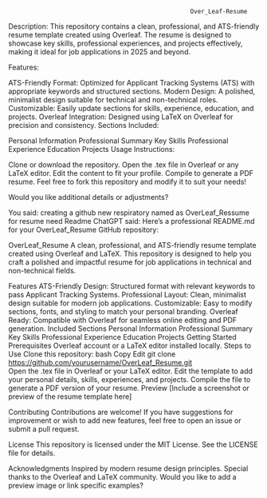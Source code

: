                                                        Over_Leaf-Resume
Description:
This repository contains a clean, professional, and ATS-friendly resume template created using Overleaf. The resume is designed to showcase key skills, professional experiences, and projects effectively, making it ideal for job applications in 2025 and beyond.

Features:

ATS-Friendly Format: Optimized for Applicant Tracking Systems (ATS) with appropriate keywords and structured sections.
Modern Design: A polished, minimalist design suitable for technical and non-technical roles.
Customizable: Easily update sections for skills, experience, education, and projects.
Overleaf Integration: Designed using LaTeX on Overleaf for precision and consistency.
Sections Included:

Personal Information
Professional Summary
Key Skills
Professional Experience
Education
Projects
Usage Instructions:

Clone or download the repository.
Open the .tex file in Overleaf or any LaTeX editor.
Edit the content to fit your profile.
Compile to generate a PDF resume.
Feel free to fork this repository and modify it to suit your needs!

Would you like additional details or adjustments?







You said:
creating a github new respiratory named as OverLeaf_Ressume for resume need Readme
ChatGPT said:
Here’s a professional README.md for your OverLeaf_Resume GitHub repository:

OverLeaf_Resume
A clean, professional, and ATS-friendly resume template created using Overleaf and LaTeX. This repository is designed to help you craft a polished and impactful resume for job applications in technical and non-technical fields.

Features
ATS-Friendly Design: Structured format with relevant keywords to pass Applicant Tracking Systems.
Professional Layout: Clean, minimalist design suitable for modern job applications.
Customizable: Easy to modify sections, fonts, and styling to match your personal branding.
Overleaf Ready: Compatible with Overleaf for seamless online editing and PDF generation.
Included Sections
Personal Information
Professional Summary
Key Skills
Professional Experience
Education
Projects
Getting Started
Prerequisites
Overleaf account or a LaTeX editor installed locally.
Steps to Use
Clone this repository:
bash
Copy
Edit
git clone https://github.com/yourusername/OverLeaf_Resume.git  
Open the .tex file in Overleaf or your LaTeX editor.
Edit the template to add your personal details, skills, experiences, and projects.
Compile the file to generate a PDF version of your resume.
Preview
[Include a screenshot or preview of the resume template here]

Contributing
Contributions are welcome! If you have suggestions for improvement or wish to add new features, feel free to open an issue or submit a pull request.

License
This repository is licensed under the MIT License. See the LICENSE file for details.

Acknowledgments
Inspired by modern resume design principles.
Special thanks to the Overleaf and LaTeX community.
Would you like to add a preview image or link specific examples?

